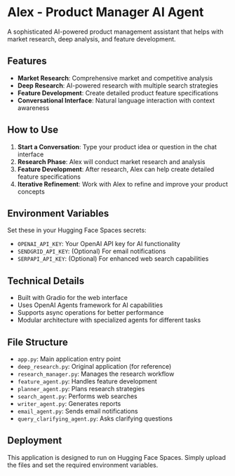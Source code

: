 # Alex - Product Manager AI Agent

A sophisticated AI-powered product management assistant that helps with market research, deep analysis, and feature development.

## Features

- **Market Research**: Comprehensive market and competitive analysis
- **Deep Research**: AI-powered research with multiple search strategies
- **Feature Development**: Create detailed product feature specifications
- **Conversational Interface**: Natural language interaction with context awareness

## How to Use

1. **Start a Conversation**: Type your product idea or question in the chat interface
2. **Research Phase**: Alex will conduct market research and analysis
3. **Feature Development**: After research, Alex can help create detailed feature specifications
4. **Iterative Refinement**: Work with Alex to refine and improve your product concepts

## Environment Variables

Set these in your Hugging Face Spaces secrets:

- `OPENAI_API_KEY`: Your OpenAI API key for AI functionality
- `SENDGRID_API_KEY`: (Optional) For email notifications
- `SERPAPI_API_KEY`: (Optional) For enhanced web search capabilities

## Technical Details

- Built with Gradio for the web interface
- Uses OpenAI Agents framework for AI capabilities
- Supports async operations for better performance
- Modular architecture with specialized agents for different tasks

## File Structure

- `app.py`: Main application entry point
- `deep_research.py`: Original application (for reference)
- `research_manager.py`: Manages the research workflow
- `feature_agent.py`: Handles feature development
- `planner_agent.py`: Plans research strategies
- `search_agent.py`: Performs web searches
- `writer_agent.py`: Generates reports
- `email_agent.py`: Sends email notifications
- `query_clarifying_agent.py`: Asks clarifying questions

## Deployment

This application is designed to run on Hugging Face Spaces. Simply upload the files and set the required environment variables.
